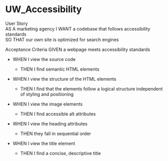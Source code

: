 # UW_Accessibility
<p>
User Story<br>
AS A marketing agency
I WANT a codebase that follows accessibility standards<br>
SO THAT our own site is optimized for search engines
</p>
<p>
Acceptance Criteria
GIVEN a webpage meets accessibility standards

- WHEN I view the source code
    - THEN I find semantic HTML elements

- WHEN I view the structure of the HTML elements
    - THEN I find that the elements follow a logical structure independent of styling and positioning

- WHEN I view the image elements
    - THEN I find accessible alt attributes

- WHEN I view the heading attributes
    - THEN they fall in sequential order

- WHEN I view the title element
    - THEN I find a concise, descriptive title
</P>